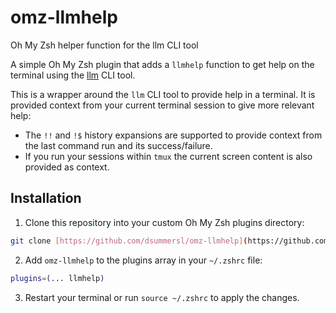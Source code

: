 # omz-llmhelp

Oh My Zsh helper function for the llm CLI tool

A simple Oh My Zsh plugin that adds a `llmhelp` function to get help on the terminal using the [llm](https://llm.datasette.io) CLI tool.

This is a wrapper around the `llm` CLI tool to provide help in a terminal. It is provided context from your current terminal session to give more relevant help:

- The `!!` and `!$` history expansions are supported to provide context from the last command run and its success/failure.
- If you run your sessions within `tmux` the current screen content is also provided as context.

## Installation

1. Clone this repository into your custom Oh My Zsh plugins directory:

```bash
git clone [https://github.com/dsummersl/omz-llmhelp](https://github.com/dsummersl/omz-llmhelp.git) ~/.oh-my-zsh/custom/plugins/llmhelp
```

2. Add `omz-llmhelp` to the plugins array in your `~/.zshrc` file:

```bash
plugins=(... llmhelp)
```

3. Restart your terminal or run `source ~/.zshrc` to apply the changes.
